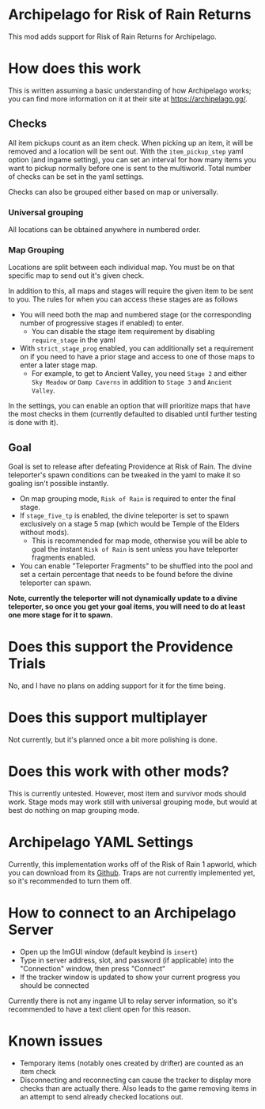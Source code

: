 # Archipelago for Risk of Rain Returns
This mod adds support for Risk of Rain Returns for Archipelago.  

# How does this work
This is written assuming a basic understanding of how Archipelago works; you can find more information on it at their site at https://archipelago.gg/.

## Checks
All item pickups count as an item check.  When picking up an item, it will be removed and a location will be sent out.  With the `item_pickup_step` yaml option (and ingame setting), you can set an interval for how many items you want to pickup normally before one is sent to the multiworld.  Total number of checks can be set in the yaml settings.

Checks can also be grouped either based on map or universally.
### Universal grouping
All locations can be obtained anywhere in numbered order.

### Map Grouping
Locations are split between each individual map.  You must be on that specific map to send out it's given check.

In addition to this, all maps and stages will require the given item to be sent to you.  The rules for when you can access these stages are as follows
- You will need both the map and numbered stage (or the corresponding number of progressive stages if enabled) to enter.
   - You can disable the stage item requirement by disabling `require_stage` in the yaml
- With `strict_stage_prog` enabled, you can additionally set a requirement on if you need to have a prior stage and access to one of those maps to enter a later stage map.  
   - For example, to get to Ancient Valley, you need `Stage 2` and either `Sky Meadow` or `Damp Caverns` in addition to `Stage 3` and `Ancient Valley`.

In the settings, you can enable an option that will prioritize maps that have the most checks in them (currently defaulted to disabled until further testing is done with it).

## Goal
Goal is set to release after defeating Providence at Risk of Rain.  The divine teleporter's spawn conditions can be tweaked in the yaml to make it so goaling isn't possible instantly.
- On map grouping mode, `Risk of Rain` is required to enter the final stage.
- If `stage_five_tp` is enabled, the divine teleporter is set to spawn exclusively on a stage 5 map (which would be Temple of the Elders without mods).
   - This is recommended for map mode, otherwise you will be able to goal the instant `Risk of Rain` is sent unless you have teleporter fragments enabled.
- You can enable "Teleporter Fragments" to be shuffled into the pool and set a certain percentage that needs to be found before the divine teleporter can spawn.

**Note, currently the teleporter will not dynamically update to a divine teleporter, so once you get your goal items, you will need to do at least one more stage for it to spawn.**

# Does this support the Providence Trials
No, and I have no plans on adding support for it for the time being.

# Does this support multiplayer
Not currently, but it's planned once a bit more polishing is done.

# Does this work with other mods?
This is currently untested.  However, most item and survivor mods should work.  Stage mods may work still with universal grouping mode, but would at best do nothing on map grouping mode.

# Archipelago YAML Settings
Currently, this implementation works off of the Risk of Rain 1 apworld, which you can download from its [Github](https://github.com/studkid/RoR_Archipelago/releases).
Traps are not currently implemented yet, so it's recommended to turn them off.

# How to connect to an Archipelago Server
- Open up the ImGUI window (default keybind is `insert`)
- Type in server address, slot, and password (if applicable) into the "Connection" window, then press "Connect"
- If the tracker window is updated to show your current progress you should be connected

Currently there is not any ingame UI to relay server information, so it's recommended to have a text client open for this reason.

# Known issues
- Temporary items (notably ones created by drifter) are counted as an item check
- Disconnecting and reconnecting can cause the tracker to display more checks than are actually there.  Also leads to the game removing items in an attempt to send already checked locations out.